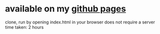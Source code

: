 # available on my [github pages](https://nolanbarry.github.io/oit-code-challenge/)
clone, run by opening index.html in your browser
does not require a server
time taken: 2 hours
